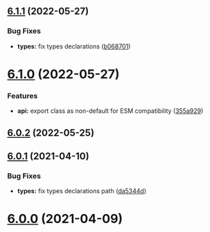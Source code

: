 ## [6.1.1](https://github.com/nfroidure/yerror/compare/v6.1.0...v6.1.1) (2022-05-27)


### Bug Fixes

* **types:** fix types declarations ([b068701](https://github.com/nfroidure/yerror/commit/b0687012a769dd6f560fd4342a66907c8834301a))



# [6.1.0](https://github.com/nfroidure/yerror/compare/v6.0.2...v6.1.0) (2022-05-27)


### Features

* **api:** export class as non-default for ESM compatibility ([355a929](https://github.com/nfroidure/yerror/commit/355a92922300e5e4730d30da6be35e84d8552585))



## [6.0.2](https://github.com/nfroidure/yerror/compare/v6.0.1...v6.0.2) (2022-05-25)



## [6.0.1](https://github.com/nfroidure/yerror/compare/v6.0.0...v6.0.1) (2021-04-10)


### Bug Fixes

* **types:** fix types declarations path ([da5344d](https://github.com/nfroidure/yerror/commit/da5344ddc3aa47f0867a1cc720f0bde02943932a))



# [6.0.0](https://github.com/nfroidure/yerror/compare/v5.0.0...v6.0.0) (2021-04-09)



